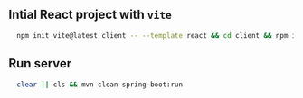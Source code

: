 ## Intial React project with `vite`

```sh
  npm init vite@latest client -- --template react && cd client && npm install
```


## Run server

```sh
  clear || cls && mvn clean spring-boot:run
```